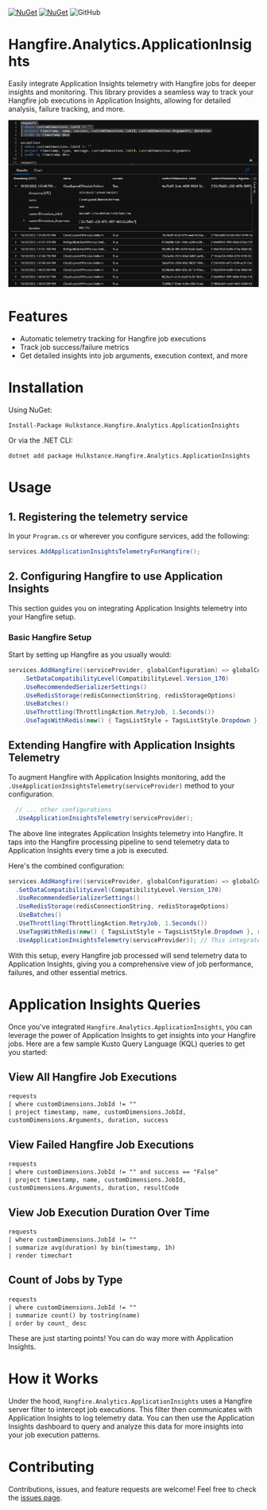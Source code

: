 [![NuGet](https://img.shields.io/nuget/v/Hulkstance.Hangfire.Analytics.ApplicationInsights.svg)](https://www.nuget.org/packages/Hulkstance.Hangfire.Analytics.ApplicationInsights)
[![NuGet](https://img.shields.io/nuget/dt/Hulkstance.Hangfire.Analytics.ApplicationInsights.svg)](https://www.nuget.org/packages/Hulkstance.Hangfire.Analytics.ApplicationInsights)
![GitHub](https://img.shields.io/github/license/Hulkstance/Hangfire.Analytics.ApplicationInsights)

# Hangfire.Analytics.ApplicationInsights

Easily integrate Application Insights telemetry with Hangfire jobs for deeper insights and monitoring. This library provides a seamless way to track your Hangfire job executions in Application Insights, allowing for detailed analysis, failure tracking, and more.

![Example](./example.png)

# Features

- Automatic telemetry tracking for Hangfire job executions
- Track job success/failure metrics
- Get detailed insights into job arguments, execution context, and more

# Installation

Using NuGet:

```shell
Install-Package Hulkstance.Hangfire.Analytics.ApplicationInsights
```

Or via the .NET CLI:

```shell
dotnet add package Hulkstance.Hangfire.Analytics.ApplicationInsights
```

# Usage

## 1. Registering the telemetry service

In your `Program.cs` or wherever you configure services, add the following:

```csharp
services.AddApplicationInsightsTelemetryForHangfire();
```

## 2. Configuring Hangfire to use Application Insights

This section guides you on integrating Application Insights telemetry into your Hangfire setup.

### Basic Hangfire Setup

Start by setting up Hangfire as you usually would:

```csharp
services.AddHangfire((serviceProvider, globalConfiguration) => globalConfiguration
	.SetDataCompatibilityLevel(CompatibilityLevel.Version_170)
	.UseRecommendedSerializerSettings()
	.UseRedisStorage(redisConnectionString, redisStorageOptions)
	.UseBatches()
	.UseThrottling(ThrottlingAction.RetryJob, 1.Seconds())
	.UseTagsWithRedis(new() { TagsListStyle = TagsListStyle.Dropdown }, redisStorageOptions));
```

## Extending Hangfire with Application Insights Telemetry

To augment Hangfire with Application Insights monitoring, add the `.UseApplicationInsightsTelemetry(serviceProvider)` method to your configuration.

```csharp
  // ... other configurations
  .UseApplicationInsightsTelemetry(serviceProvider);
```

The above line integrates Application Insights telemetry into Hangfire. It taps into the Hangfire processing pipeline to send telemetry data to Application Insights every time a job is executed.

Here's the combined configuration:

```csharp
services.AddHangfire((serviceProvider, globalConfiguration) => globalConfiguration
  .SetDataCompatibilityLevel(CompatibilityLevel.Version_170)
  .UseRecommendedSerializerSettings()
  .UseRedisStorage(redisConnectionString, redisStorageOptions)
  .UseBatches()
  .UseThrottling(ThrottlingAction.RetryJob, 1.Seconds())
  .UseTagsWithRedis(new() { TagsListStyle = TagsListStyle.Dropdown }, redisStorageOptions)
  .UseApplicationInsightsTelemetry(serviceProvider)); // This integrates Application Insights telemetry
```

With this setup, every Hangfire job processed will send telemetry data to Application Insights, giving you a comprehensive view of job performance, failures, and other essential metrics.

# Application Insights Queries

Once you've integrated `Hangfire.Analytics.ApplicationInsights`, you can leverage the power of Application Insights to get insights into your Hangfire jobs. Here are a few sample Kusto Query Language (KQL) queries to get you started:

## View All Hangfire Job Executions

```kql
requests
| where customDimensions.JobId != ""
| project timestamp, name, customDimensions.JobId, customDimensions.Arguments, duration, success
```

## View Failed Hangfire Job Executions

```kql
requests
| where customDimensions.JobId != "" and success == "False"
| project timestamp, name, customDimensions.JobId, customDimensions.Arguments, duration, resultCode
```

## View Job Execution Duration Over Time

```kql
requests
| where customDimensions.JobId != ""
| summarize avg(duration) by bin(timestamp, 1h)
| render timechart
```

## Count of Jobs by Type

```kql
requests
| where customDimensions.JobId != ""
| summarize count() by tostring(name)
| order by count_ desc
```

These are just starting points! You can do way more with Application Insights.

# How it Works

Under the hood, `Hangfire.Analytics.ApplicationInsights` uses a Hangfire server filter to intercept job executions. This filter then communicates with Application Insights to log telemetry data. You can then use the Application Insights dashboard to query and analyze this data for more insights into your job execution patterns.

# Contributing

Contributions, issues, and feature requests are welcome! Feel free to check the [issues page](https://github.com/Hulkstance/Hangfire.Analytics.ApplicationInsights/issues).
